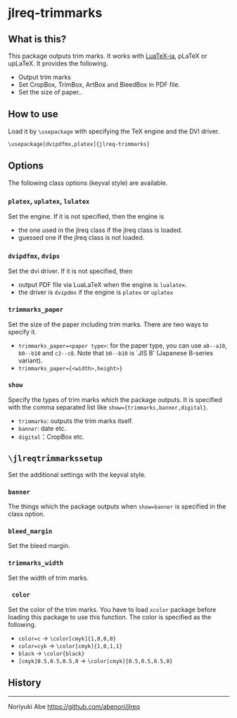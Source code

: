 # jlreq-trimmarks

## What is this?
This package outputs trim marks. It works with [LuaTeX-ja](https://osdn.jp/projects/luatex-ja/wiki/FrontPage), pLaTeX or upLaTeX. It provides the following.

* Output trim marks
* Set CropBox, TrimBox, ArtBox and BleedBox in PDF file.
* Set the size of paper..

## How to use
Load it by `\usepackage` with specifying the TeX engine and the DVI driver. 

````
\usepackage[dvipdfmx,platex]{jlreq-trimmarks}
````

## Options
The following class options (keyval style) are available.

### `platex`, `uplatex`, `lulatex`
Set the engine. If it is not specified, then the engine is

* the one used in the jlreq class if the jlreq class is loaded.
* guessed one if the jlreq class is not loaded.

### `dvipdfmx`, `dvips`
Set the dvi driver. If it is not specified, then

* output PDF file via LuaLaTeX when the engine is `lualatex`.
* the driver is `dvipdmx` if the engine is `platex` or `uplatex`

### `trimmarks_paper`
Set the size of the paper including trim marks. There are two ways to specify it.

* `trimmarks_paper=<paper type>`: for the paper type, you can use `a0--a10`, `b0--b10` and `c2--c8`. Note that `b0--b10` is `JIS B' (Japanese B-series variant).
* `trimmarks_paper={<width>,height>}`

### `show`
Specify the types of trim marks which the package outputs. It is specified with the comma separated list like `show={trimmarks,banner,digital}`.

* `trimmarks`: outputs the trim marks itself.
* `banner`: date etc.
* `digital`：CropBox etc.

## `\jlreqtrimmarkssetup`
Set the additional settings with the keyval style.

### `banner`
The things which the package outputs when `show=banner` is specified in the class option.

### `bleed_margin`
Set the bleed margin.

### `trimmarks_width`
Set the width of trim marks.

### ` color`
Set the color of the trim marks. You have to load `xcolor` package before loading this package to use this function. The color is specified as the following.

* `color=c` -> `\color[cmyk]{1,0,0,0}`
* `color=cyk` -> `\color[cmyk]{1,0,1,1}`
* `black` -> `\color{black}`
* `[cmyk]0.5,0.5,0.5,0` -> `\color[cmyk]{0.5,0.5,0.5,0}`


## History


--------------
Noriyuki Abe
https://github.com/abenori/jlreq

